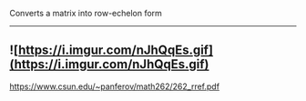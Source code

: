 Converts a matrix into row-echelon form

---
![https://i.imgur.com/nJhQqEs.gif](https://i.imgur.com/nJhQqEs.gif)
---
https://www.csun.edu/~panferov/math262/262_rref.pdf
